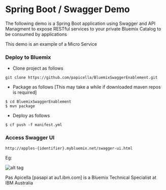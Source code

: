 <h1> Spring Boot / Swagger Demo </h1>

The following demo is a Spring Boot application using Swagger and API Managment to expose RESTful services to 
your private Bluemix Catalog to be consumed by applications
 
This demo is an example of a Micro Service

<h3> Deploy to Bluemix </h3>

- Clone project as follows

```
git clone https://github.com/papicella/BluemixSwaggerEnablement.git
```

- Package as follows [This may take a while if downloaded maven repos is required]

```
$ cd BluemixSwaggerEnablement
$ mvn package
```

- Deploy as follows

```
$ cf push -f manifest.yml
```

<h3> Access Swagger UI </h3>

```
http://apples-{identifier}.mybluemix.net/swagger-ui.html
```

Eg:

![alt tag](https://dl.dropboxusercontent.com/u/15829935/bluemix-docs/images/springboot-swagger.png)

Pas Apicella [pasapi at au1.ibm.com] is a Bluemix Technical Specialist at IBM Australia